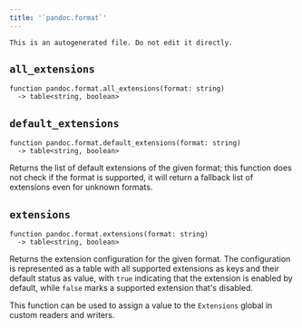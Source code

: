 ```yaml
---
title: '`pandoc.format`'
---
```


```{=comment}
This is an autogenerated file. Do not edit it directly.
```


## `all_extensions`

```
function pandoc.format.all_extensions(format: string)
  -> table<string, boolean>
```


## `default_extensions`

```
function pandoc.format.default_extensions(format: string)
  -> table<string, boolean>
```

Returns the list of default extensions of the given format; this
function does not check if the format is supported, it will return
a fallback list of extensions even for unknown formats.



## `extensions`

```
function pandoc.format.extensions(format: string)
  -> table<string, boolean>
```

Returns the extension configuration for the given format.
The configuration is represented as a table with all supported
extensions as keys and their default status as value, with
`true` indicating that the extension is enabled by default,
while `false` marks a supported extension that's disabled.

This function can be used to assign a value to the `Extensions`
global in custom readers and writers.

